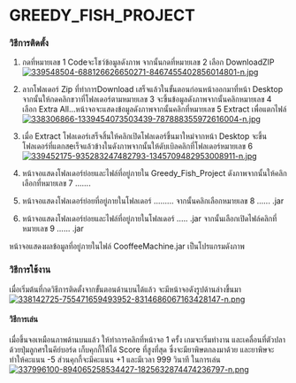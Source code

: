 # GREEDY_FISH_PROJECT
### วิธีการติดตั้ง
 
1. กดที่หมายเลข 1 Codeจะโชว์ข้อมูลดังภาพ จากนั้นกดที่หมายเลข 2 เลือก DownloadZIP
[![339548504-688126626650271-8467455402856014801-n.jpg](https://i.postimg.cc/c4gDbsKg/339548504-688126626650271-8467455402856014801-n.jpg)](https://postimg.cc/GHRJBnxd)


2. ลากโฟลเดอร์ Zip ที่ทําการDownload เสร็จแล้วในขั้นตอนก่อนหน้าออกมาที่หน้า Desktop จากนั้นให้กดคลิกขวาที่โฟลเดอร์ตามหมายเลข 3 จะขึ้นข้อมูลดังภาพจากนั้นคลิกหมายเลข 4 เลือก Extra All...หน้าจอจะแสดงข้อมูลดังภาพจากนั้นคลิกที่หมายเลข 5 Extract เพื่อแตกไฟล์
[![338306866-1339454073503439-787888355972616004-n.jpg](https://i.postimg.cc/mrmtryKx/338306866-1339454073503439-787888355972616004-n.jpg)](https://postimg.cc/XZyVHdVx)




3. เมื่อ Extract  โฟลเดอร์เสร็จสิ้นให้คลิกเปิดโฟลเดอร์ขึ้นมาใหม่จากหน้า Desktop จะขึ้นโฟลเดอร์ที่แตกสeเร็จแล้วข้างในดังภาพจากนั้นให้ดับเบิลคลิกที่โฟลเดอร์หมายเลข 6
[![339452175-935283247482793-1345709482953008911-n.jpg](https://i.postimg.cc/XNCwYXc2/339452175-935283247482793-1345709482953008911-n.jpg)](https://postimg.cc/F1hfPr6c)




4. หน้าจอแสดงโฟลเดอร์ย่อยและไฟล์ที่อยู่ภายใน Greedy_Fish_Project ดังภาพจากนั้นให้คลิกเลือกที่หมายเลข 7 .......



5. หน้าจอแสดงโฟลเดอร์ย่อยที่อยู่ภายในโฟลเดอร์ ......... จากนั้นคลิกเลือกหมายเลข 8 ...... .jar



6. หน้าจอแสดงโฟลเดอร์ย่อยและไฟล์ที่อยู่ภายในโฟลเดอร์ ..... .jar จากนั้นเลือกเปิดไฟล์คลิกที่หมายเลข 9 ...... .jar



หน้าจอแสดงผลข้อมูลที่อยู่ภายในไฟล์ CooffeeMachine.jar เป็นโปรแกรมดังภาพ




 ### วิธีการใช้งาน
 เมื่อเริ่มต้นที่กดวิธีการติดตั้งจากขั้นตอนด้านบนได้แล้ว จะมีหน้าจอดังรูปด้านล่างขึ้นมา 
[![338142725-755471659493952-8314686067163428147-n.png](https://i.postimg.cc/wvpbsXPH/338142725-755471659493952-8314686067163428147-n.png)](https://postimg.cc/ns31yDpw)
 
 #### วิธีการเล่น
 
 เมื่อขึ้นจอเหมือนภาพด้านบนแล้ว ให้ทำการคลิกที่หน้าจอ 1 ครั้ง เกมจะเริ่มทำงาน และเคลื่อนที่ตัวปลาด้วยปุ่มลูกศรในคีย์บอร์ด
 เก็บคุกกี้ให้ได้ Score ที่สูงที่สุด ซึ่งจะมียาพิษตกลงมาด้วย และยาพิษจะทำให้คะแนน -5 ส่วนคุกกี้จะมีคะแนน +1 และมีเวลา 999 วินาที ในการเล่น
 [![337996100-894065258534427-1825632874474236797-n.png](https://i.postimg.cc/kGDNVDnq/337996100-894065258534427-1825632874474236797-n.png)](https://postimg.cc/gLFLQzXT)
